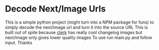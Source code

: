 # Decode Next/Image Urls

This is a simple python project (might turn into a NPM package for funs) to simply decode the next/image url and turn it into the source URL
This is built out of spite because [clerk](https://clerk.com) has really cool changelog images but next/image only gives lower quality images
To use run main.py and follow input. Thanks